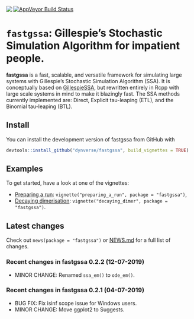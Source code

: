 
<!-- README.md is generated from README.Rmd. Please edit that file -->

<a href="https://travis-ci.org/dynverse/fastgssa"><img src="https://travis-ci.org/dynverse/fastgssa.svg" align="left"></a>
<a href="https://codecov.io/gh/dynverse/fastgssa"> [![AppVeyor Build
Status](https://ci.appveyor.com/api/projects/status/github/dynverse/fastgssa?branch=master&svg=true)](https://ci.appveyor.com/project/dynverse/fastgssa)

# `fastgssa`: Gillespie’s Stochastic Simulation Algorithm for impatient people.

**fastgssa** is a fast, scalable, and versatile framework for simulating
large systems with Gillespie’s Stochastic Simulation Algorithm (SSA). It
is conceptually based on
[GillespieSSA](https://cran.r-project.org/web/packages/GillespieSSA/index.html),
but rewritten entirely in Rcpp with large scale systems in mind to make
it blazingly fast. The SSA methods currently implemented are: Direct,
Explicit tau-leaping (ETL), and the Binomial tau-leaping (BTL).

## Install

You can install the development version of fastgssa from GitHub with

``` r
devtools::install_github("dynverse/fastgssa", build_vignettes = TRUE)
```

## Examples

To get started, have a look at one of the vignettes:

  - [Preparing a run](vignettes/preparing_a_run.md):
    `vignette("preparing_a_run", package = "fastgssa")`,
  - [Decaying dimerisation](vignettes/decaying_dimer.md):
    `vignette("decaying_dimer", package = "fastgssa")`.

## Latest changes

Check out `news(package = "fastgssa")` or [NEWS.md](inst/NEWS.md) for a
full list of
changes.

<!-- This section gets automatically generated from inst/NEWS.md, and also generates inst/NEWS -->

### Recent changes in fastgssa 0.2.2 (12-07-2019)

  - MINOR CHANGE: Renamed `ssa_em()` to `ode_em()`.

### Recent changes in fastgssa 0.2.1 (04-07-2019)

  - BUG FIX: Fix isinf scope issue for Windows users.
  - MINOR CHANGE: Move ggplot2 to Suggests.
